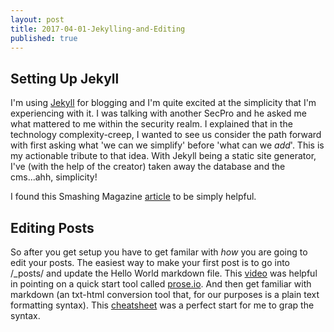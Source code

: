```yaml
---
layout: post
title: 2017-04-01-Jekylling-and-Editing
published: true
---
```

## Setting Up Jekyll
I'm using [Jekyll](https://github.com/barryclark/jekyll-now) for blogging and I'm quite excited at the simplicity that I'm experiencing with it. I was talking with another SecPro and he asked me what mattered to me within the security realm. I explained that in the technology complexity-creep, I wanted to see us consider the path forward with first asking what 'we can we simplify' before 'what can we *add*'. This is my actionable tribute to that idea. With Jekyll being a static site generator, I've (with the help of the creator) taken away the database and the cms...ahh, simplicity!

I found this Smashing Magazine [article](https://www.smashingmagazine.com/2014/08/build-blog-jekyll-github-pages/) to be simply helpful.

## Editing Posts

So after you get setup you have to get familar with *how* you are going to edit your posts. The easiest way to make your first post is to go into /_posts/ and update the Hello World markdown file. This [video](https://www.youtube.com/watch?v=U0idtvxVo9I) was helpful in pointing on a quick start tool called [prose.io](http://prose.io). And then get familiar with markdown (an txt-html conversion tool  that, for our purposes is a plain text formatting syntax). This [cheatsheet](https://github.com/adam-p/markdown-here/wiki/Markdown-Cheatsheet) was a perfect start for me to grap the syntax.
